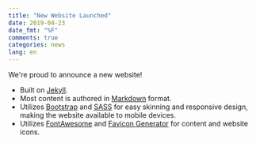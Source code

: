 ```yaml
---
title: "New Website Launched"
date: 2019-04-23
date_fmt: "%F"
comments: true
categories: news
lang: en
---
```

We're proud to announce a new website!

- Built on [Jekyll][].
- Most content is authored in [Markdown][] format.
- Utilizes [Bootstrap][] and [SASS][] for easy skinning and responsive design,
  making the website available to mobile devices.
- Utilizes [FontAwesome][] and [Favicon Generator][] for content and website icons.

[Bootstrap]: http://getbootstrap.com/
[Favicon Generator]: https://realfavicongenerator.net/
[FontAwesome]: http://fontawesome.io/
[Jekyll]: http://jekyllrb.com/
[Markdown]: http://daringfireball.net/projects/markdown/
[SASS]: https://sass-lang.com/
